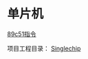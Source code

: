 # 单片机

[89c51指令](https://github.com/shencang/note/tree/master/Singlechip/指令.md)

项目工程目录： [Singlechip](https://github.com/shencang/Singlechip)